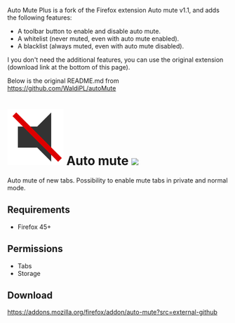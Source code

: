 Auto Mute Plus is a fork of the Firefox extension Auto mute v1.1, and adds the following features:
- A toolbar button to enable and disable auto mute.
- A whitelist (never muted, even with auto mute enabled).
- A blacklist (always muted, even with auto mute disabled).

I you don't need the additional features, you can use the original extension (download link at the bottom of this page).

Below is the original README.md from https://github.com/WaldiPL/autoMute

# ![](src/icons/icon.svg) Auto mute ![](https://img.shields.io/amo/v/auto-mute.svg)
Auto mute of new tabs. Possibility to enable mute tabs in private and normal mode.

## Requirements
- Firefox 45+

## Permissions
- Tabs
- Storage

## Download
https://addons.mozilla.org/firefox/addon/auto-mute?src=external-github
